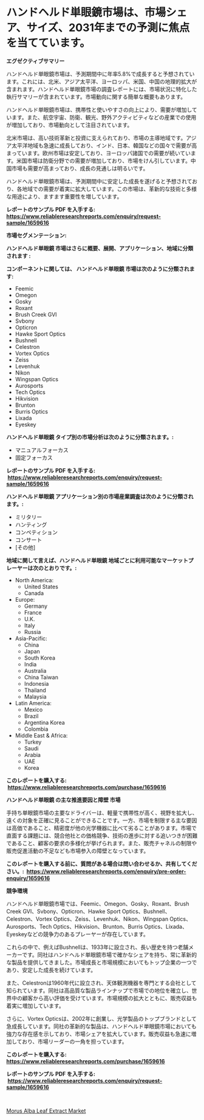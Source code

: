 <p><h1>ハンドヘルド単眼鏡市場は、市場シェア、サイズ、2031年までの予測に焦点を当てています。</h1></p><p><strong>エグゼクティブサマリー</strong></p>
<p><p>ハンドヘルド単眼鏡市場は、予測期間中に年率5.8%で成長すると予想されています。これには、北米、アジア太平洋、ヨーロッパ、米国、中国の地理的拡大が含まれます。ハンドヘルド単眼鏡市場の調査レポートには、市場状況に特化した執行サマリーが含まれています。市場動向に関する簡単な概要もあります。</p><p>ハンドヘルド単眼鏡市場は、携帯性と使いやすさの向上により、需要が増加しています。また、航空宇宙、防衛、観光、野外アクティビティなどの産業での使用が増加しており、市場動向として注目されています。</p><p>北米市場は、高い技術革新と投資に支えられており、市場の主導地域です。アジア太平洋地域も急速に成長しており、インド、日本、韓国などの国々で需要が高まっています。欧州市場は安定しており、ヨーロッパ諸国での需要が続いています。米国市場は防衛分野での需要が増加しており、市場をけん引しています。中国市場も需要が高まっており、成長の見通しは明るいです。</p><p>ハンドヘルド単眼鏡市場は、予測期間中に安定した成長を遂げると予想されており、各地域での需要が着実に拡大しています。この市場は、革新的な技術と多様な用途により、ますます重要性を増しています。</p></p>
<p><strong>レポートのサンプル PDF を入手する: <a href="https://www.reliableresearchreports.com/enquiry/request-sample/1659616">https://www.reliableresearchreports.com/enquiry/request-sample/1659616</a></strong></p>
<p><strong>市場セグメンテーション:</strong></p>
<p><strong> ハンドヘルド単眼鏡 市場はさらに概要、展開、アプリケーション、地域に分類されます :</strong></p>
<p><strong>コンポーネントに関しては、 ハンドヘルド単眼鏡 市場は次のように分類されます: &nbsp;</strong></p>
<p><ul><li>Feemic</li><li>Omegon</li><li>Gosky</li><li>Roxant</li><li>Brush Creek GVI</li><li>Svbony</li><li>Opticron</li><li>Hawke Sport Optics</li><li>Bushnell</li><li>Celestron</li><li>Vortex Optics</li><li>Zeiss</li><li>Levenhuk</li><li>Nikon</li><li>Wingspan Optics</li><li>Aurosports</li><li>Tech Optics</li><li>Hikvision</li><li>Brunton</li><li>Burris Optics</li><li>Lixada</li><li>Eyeskey</li></ul></p>
<p><strong> ハンドヘルド単眼鏡 タイプ別の市場分析は次のように分類されます。:</strong></p>
<p><ul><li>マニュアルフォーカス</li><li>固定フォーカス</li></ul></p>
<p><strong>レポートのサンプル PDF を入手する: &nbsp;<a href="https://www.reliableresearchreports.com/enquiry/request-sample/1659616">https://www.reliableresearchreports.com/enquiry/request-sample/1659616</a></strong></p>
<p><strong> ハンドヘルド単眼鏡 アプリケーション別の市場産業調査は次のように分類されます。:</strong></p>
<p><ul><li>ミリタリー</li><li>ハンティング</li><li>コンペティション</li><li>コンサート</li><li>[その他]</li></ul></p>
<p><strong>地域に関して言えば、ハンドヘルド単眼鏡 地域ごとに利用可能なマーケットプレーヤーは次のとおりです。:</strong></p>
<p><ul>
    <li>
        North America:
        <ul>
            <li>United States</li>
            <li>Canada</li>
        </ul>
    </li>
    <li>
        Europe:
        <ul>
            <li>Germany</li>
            <li>France</li>
            <li>U.K.</li>
            <li>Italy</li>
            <li>Russia</li>
        </ul>
    </li>
    <li>
        Asia-Pacific:
        <ul>
            <li>China</li>
            <li>Japan</li>
            <li>South Korea</li>
            <li>India</li>
            <li>Australia</li>
            <li>China Taiwan</li>
            <li>Indonesia</li>
            <li>Thailand</li>
            <li>Malaysia</li>
        </ul>
    </li>
    <li>
        Latin America:
        <ul>
            <li>Mexico</li>
            <li>Brazil</li>
            <li>Argentina Korea</li>
            <li>Colombia</li>
        </ul>
    </li>
    <li>
        Middle East & Africa:
        <ul>
            <li>Turkey</li>
            <li>Saudi</li>
            <li>Arabia</li>
            <li>UAE</li>
            <li>Korea</li>
        </ul>
    </li>
    </ul></p>
<p><strong>このレポートを購入する: &nbsp;<a href="https://www.reliableresearchreports.com/purchase/1659616">https://www.reliableresearchreports.com/purchase/1659616</a></strong></p>
<p><strong>ハンドヘルド単眼鏡 の主な推進要因と障壁 市場</strong></p>
<p><p>手持ち単眼鏡市場の主要なドライバーは、軽量で携帯性が高く、視野を拡大し、遠くの対象を正確に見ることができることです。一方、市場を制限する主な要因は高価であること、精密度が他の光学機器に比べて劣ることがあります。市場で直面する課題には、競合他社との価格競争、技術の進歩に対する追いつきが困難であること、顧客の要求の多様化が挙げられます。また、販売チャネルの制限や販売促進活動の不足なども市場参入の障壁となっています。</p></p>
<p><strong>このレポートを購入する前に、質問がある場合は問い合わせるか、共有してください。:&nbsp; <a href="https://www.reliableresearchreports.com/enquiry/pre-order-enquiry/1659616">https://www.reliableresearchreports.com/enquiry/pre-order-enquiry/1659616</a></strong></p>
<p><strong>競争環境</strong></p>
<p><p>ハンドヘルド単眼鏡市場では、Feemic、Omegon、Gosky、Roxant、Brush Creek GVI、Svbony、Opticron、Hawke Sport Optics、Bushnell、Celestron、Vortex Optics、Zeiss、Levenhuk、Nikon、Wingspan Optics、Aurosports、Tech Optics、Hikvision、Brunton、Burris Optics、Lixada、Eyeskeyなどの競争力のあるプレーヤーが存在しています。</p><p>これらの中で、例えばBushnellは、1933年に設立され、長い歴史を持つ老舗メーカーです。同社はハンドヘルド単眼鏡市場で確かなシェアを持ち、常に革新的な製品を提供してきました。市場成長と市場規模においてもトップ企業の一つであり、安定した成長を続けています。</p><p>また、Celestronは1960年代に設立され、天体観測機器を専門とする会社として知られています。同社は高品質な製品ラインナップで市場での地位を確立し、世界中の顧客から高い評価を受けています。市場規模の拡大とともに、販売収益も着実に増加しています。</p><p>さらに、Vortex Opticsは、2002年に創業し、光学製品のトップブランドとして急成長しています。同社の革新的な製品は、ハンドヘルド単眼鏡市場においても強力な存在感を示しており、市場シェアを拡大しています。販売収益も急速に増加しており、市場リーダーの一角を担っています。</p></p>
<p><strong>このレポートを購入する: &nbsp; <a href="https://www.reliableresearchreports.com/purchase/1659616">https://www.reliableresearchreports.com/purchase/1659616</a></strong></p>
<p><strong>レポートのサンプル PDF を入手する: &nbsp;<a href="https://www.reliableresearchreports.com/enquiry/request-sample/1659616">https://www.reliableresearchreports.com/enquiry/request-sample/1659616</a></strong><strong></strong></p>
<p>&nbsp;</p>
<p><p><a href="https://angry-finch-aaf.notion.site/Morus-Alba-Leaf-Extract-Market-Insights-Market-Players-and-Forecast-Till-2031-b4d13346bd9e453ab868cc93d8a86222">Morus Alba Leaf Extract Market</a></p></p>
